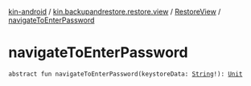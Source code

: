 [kin-android](../../index.md) / [kin.backupandrestore.restore.view](../index.md) / [RestoreView](index.md) / [navigateToEnterPassword](./navigate-to-enter-password.md)

# navigateToEnterPassword

`abstract fun navigateToEnterPassword(keystoreData: `[`String`](https://kotlinlang.org/api/latest/jvm/stdlib/kotlin/-string/index.html)`!): `[`Unit`](https://kotlinlang.org/api/latest/jvm/stdlib/kotlin/-unit/index.html)